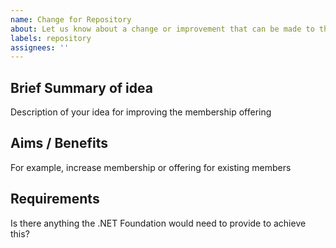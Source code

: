 ```yaml
---
name: Change for Repository
about: Let us know about a change or improvement that can be made to this repository
labels: repository
assignees: ''
---
```


## Brief Summary of idea

Description of your idea for improving the membership offering

## Aims / Benefits

For example, increase membership or offering for existing members

## Requirements

Is there anything the .NET Foundation would need to provide to achieve this?